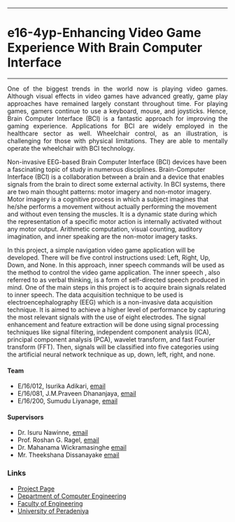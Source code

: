 ___
# e16-4yp-Enhancing Video Game Experience With Brain Computer Interface
___

<p style='text-align: justify;'>
One of the biggest trends in the world now is playing video games. Although visual effects in video games have advanced greatly, game play approaches have remained largely constant throughout time. For playing games, gamers continue to use a keyboard, mouse, and joysticks. Hence, Brain Computer Interface (BCI) is a fantastic approach for improving the gaming experience. Applications for BCI are widely employed in the healthcare sector as well. Wheelchair control, as an illustration, is challenging for those with physical limitations. They are able to mentally operate the wheelchair with BCI technology.

Non-invasive EEG-based Brain Computer Interface (BCI) devices have been a fascinating topic of study in numerous disciplines. Brain-Computer Interface (BCI) is a collaboration between a brain and a device that enables signals from the brain to direct some external activity. In BCI systems, there are two main thought patterns: motor imagery and non-motor imagery. Motor imagery is a cognitive process in which a subject imagines that he/she performs a movement without actually performing the movement and without even tensing the muscles. It is a dynamic state during which the representation of a specific motor action is internally activated without any motor output. Arithmetic computation, visual counting, auditory imagination, and inner speaking are the non-motor imagery tasks. 

In this project, a simple navigation video game application will be developed. There will be five control instructions used: Left, Right, Up, Down, and None. In this approach, inner speech commands will be used as the method to control the video game application. The inner speech , also referred to as verbal thinking, is a form of self-directed speech produced in mind. One of the main steps in this project is to acquire brain signals related to inner speech. The data acquisition technique to be used is electroencephalography (EEG) which is a non-invasive data acquisition technique. It is aimed to achieve a higher level of performance by capturing the most relevant signals with the use of eight electrodes. The signal enhancement and feature extraction will be done using signal processing techniques like signal filtering, independent component analysis (ICA), principal component analysis (PCA), wavelet transform, and fast Fourier transform (FFT). Then, signals will be classified into five categories using the artificial neural network technique as up, down, left, right, and none.


#### Team

- E/16/012,  Isurika Adikari, [email](e16012@eng.pdn.ac.lk)
- E/16/081, J.M.Praveen Dhananjaya, [email](e16081@eng.pdn.ac.lk)
- E/16/200, Sumudu Liyanage, [email](e16200@eng.pdn.ac.lk)

#### Supervisors

- Dr. Isuru Nawinne, [email](isurunawinne@eng.pdn.ac.lk)
- Prof. Roshan G. Ragel, [email](roshanr@eng.pdn.ac.lk)
- Dr. Mahanama Wickramasinghe [email](mahanamaw@eng.pdn.ac.lk)
- Mr. Theekshana Dissanayake [email](theekshanadis@eng.pdn.ac.lk)

### Links

- [Project Page](https://cepdnaclk.github.io/e16-4yp-Enhancing-Video-Game-Experience-With-Brain-Computer-Interface/)
- [Department of Computer Engineering](http://www.ce.pdn.ac.lk/)
- [Faculty of Engineering](http://eng.pdn.ac.lk/)
- [University of Peradeniya](https://www.pdn.ac.lk/)


